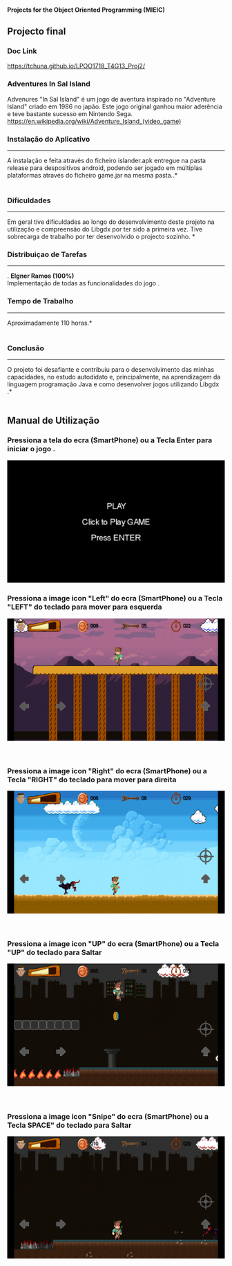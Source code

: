 #### Projects for the Object Oriented Programming  (MIEIC) 


## Projecto final 

### Doc Link 
https://tchuna.github.io/LPOO1718_T4G13_Proj2/


### Adventures In Sal Island

Advenures "In Sal Island" é um jogo de aventura inspirado no "Adventure Island" criado em 1986 no japão.
Este jogo original  ganhou maior aderência e teve bastante sucesso em Nintendo  Sega.
https://en.wikipedia.org/wiki/Adventure_Island_(video_game)




### Instalação do Aplicativo
-----
 A instalação e feita  através do ficheiro islander.apk entregue na pasta release para despositivos android,
podendo ser jogado em múltiplas plataformas através do ficheiro game.jar na mesma pasta..*<br><br>

### Dificuldades
-----
 Em geral  tive  dificuldades  ao longo do desenvolvimento deste projeto na utilização  e compreensão do Libgdx por ter sido a primeira vez.
Tive sobrecarga de trabalho por ter desenvolvido o projecto sozinho.
*<br>

### Distribuiçao de Tarefas
-----
. **Elgner Ramos (100%)**<br>
 Implementação de todas as funcionalidades do jogo . 

### Tempo de Trabalho
-----
 Aproximadamente 110 horas.* <br> <br>

### Conclusão
-----
 O projeto  foi desafiante e  contribuiu para o desenvolvimento das minhas  capacidades, no estudo autodidato e, principalmente, na aprendizagem da linguagem programação Java e como desenvolver jogos utilizando Libgdx  .*<br><br>





## Manual de Utilização

 ### Pressiona a tela do ecra (SmartPhone)  ou a Tecla Enter para iniciar o jogo .
![A](/screen/screen1.png)

 
 ### Pressiona a image icon  "Left" do ecra (SmartPhone)  ou a Tecla "LEFT" do teclado  para mover  para esquerda 
 ![A](/screen/left.png)
 <br><br><br>
 
 
  ### Pressiona a image icon  "Right" do ecra (SmartPhone)  ou a Tecla "RIGHT" do teclado  para mover  para direita 
 ![A](/screen/right.png)
 <br><br><br>
 


  ### Pressiona a image icon  "UP" do ecra (SmartPhone)  ou a Tecla "UP" do teclado  para Saltar 
 ![A](/screen/jump.png)
 <br><br><br>
 
 
  ### Pressiona a image icon  "Snipe" do ecra (SmartPhone)  ou a Tecla SPACE" do teclado  para Saltar 
 ![A](/screen/attack.png)
 <br><br><br>









